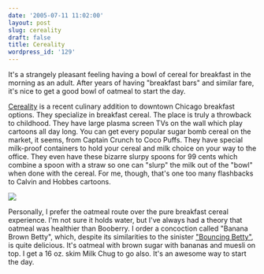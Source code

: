 ```yaml
---
date: '2005-07-11 11:02:00'
layout: post
slug: cereality
draft: false
title: Cereality
wordpress_id: '129'
---
```


It's a strangely pleasant feeling having a bowl of cereal for breakfast in the morning as an adult. After years of having "breakfast bars" and similar fare, it's nice to get a good bowl of oatmeal to start the day.




[Cereality](http://cereality.com/main.php) is a recent culinary addition to downtown Chicago breakfast options. They specialize in breakfast cereal. The place is truly a throwback to childhood. They have large plasma screen TVs on the wall which play cartoons all day long. You can get every popular sugar bomb cereal on the market, it seems, from Captain Crunch to Coco Puffs. They have special milk-proof containers to hold your cereal and milk choice on your way to the office. They even have these bizarre slurpy spoons for 99 cents which combine a spoon with a straw so one can "slurp" the milk out of the "bowl" when done with the cereal. For me, though, that's one too many flashbacks to Calvin and Hobbes cartoons.




![](http://photos21.flickr.com/25200131_7440f7a00f.jpg?v=0)




Personally, I prefer the oatmeal route over the pure breakfast cereal experience. I'm not sure it holds water, but I've always had a theory that oatmeal was healthier than Booberry. I order a concoction called "Banana Brown Betty", which, despite its similarities to the sinister ["Bouncing Betty"](http://members.aol.com/panzersgt/pyro/usap.html), is quite delicious. It's oatmeal with brown sugar with bananas and muesli on top. I get a 16 oz. skim Milk Chug to go also. It's an awesome way to start the day.




